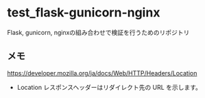 # test_flask-gunicorn-nginx
Flask, gunicorn, nginxの組み合わせで検証を行うためのリポジトリ
## メモ
https://developer.mozilla.org/ja/docs/Web/HTTP/Headers/Location
* Location レスポンスヘッダーはリダイレクト先の URL を示します。
